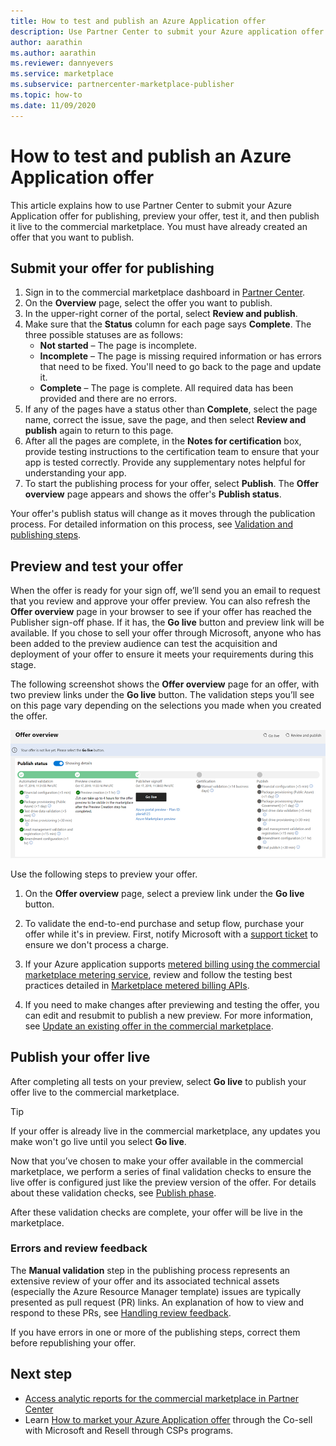 ```yaml
---
title: How to test and publish an Azure Application offer 
description: Use Partner Center to submit your Azure application offer to preview, preview your offer, test, and then publish it to the Microsoft commercial marketplace. 
author: aarathin
ms.author: aarathin
ms.reviewer: dannyevers
ms.service: marketplace 
ms.subservice: partnercenter-marketplace-publisher
ms.topic: how-to
ms.date: 11/09/2020
---
```


# How to test and publish an Azure Application offer

This article explains how to use Partner Center to submit your Azure Application offer for publishing, preview your offer, test it, and then publish it live to the commercial marketplace. You must have already created an offer that you want to publish.

## Submit your offer for publishing

1. Sign in to the commercial marketplace dashboard in [Partner Center](https://partner.microsoft.com/dashboard/commercial-marketplace/overview).
1. On the **Overview** page, select the offer you want to publish.
1. In the upper-right corner of the portal, select **Review and publish**.
1. Make sure that the **Status** column for each page says **Complete**. The three possible statuses are as follows:
    - **Not started** – The page is incomplete.
    - **Incomplete** – The page is missing required information or has errors that need to be fixed. You'll need to go back to the page and update it.
    - **Complete** – The page is complete. All required data has been provided and there are no errors.
1. If any of the pages have a status other than **Complete**, select the page name, correct the issue, save the page, and then select **Review and publish** again to return to this page.
1. After all the pages are complete, in the **Notes for certification** box, provide testing instructions to the certification team to ensure that your app is tested correctly. Provide any supplementary notes helpful for understanding your app.
1. To start the publishing process for your offer, select **Publish**. The **Offer overview** page appears and shows the offer's **Publish status**.

Your offer's publish status will change as it moves through the publication process. For detailed information on this process, see [Validation and publishing steps](review-publish-offer.md#validation-and-publishing-steps).

## Preview and test your offer

When the offer is ready for your sign off, we’ll send you an email to request that you review and approve your offer preview. You can also refresh the **Offer overview** page in your browser to see if your offer has reached the Publisher sign-off phase. If it has, the **Go live** button and preview link will be available. If you chose to sell your offer through Microsoft, anyone who has been added to the preview audience can test the acquisition and deployment of your offer to ensure it meets your requirements during this stage.

The following screenshot shows the **Offer overview** page for an offer, with two preview links under the **Go live** button. The validation steps you’ll see on this page vary depending on the selections you made when you created the offer.

![Illustrates the Offer overview page for an offer in Partner Center. The Go live button and preview links are shown.](media/create-new-azure-app-offer/azure-app-publish-status.png)

Use the following steps to preview your offer.

1. On the **Offer overview** page, select a preview link under the **Go live** button. 

1. To validate the end-to-end purchase and setup flow, purchase your offer while it's in preview. First, notify Microsoft with a [support ticket](https://aka.ms/marketplacesupport) to ensure we don't process a charge.

1. If your Azure application supports [metered billing using the commercial marketplace metering service](./partner-center-portal/azure-app-metered-billing.md), review and follow the testing best practices detailed in [Marketplace metered billing APIs](./partner-center-portal/marketplace-metering-service-apis.md#development-and-testing-best-practices).

1. If you need to make changes after previewing and testing the offer, you can edit and resubmit to publish a new preview. For more information, see [Update an existing offer in the commercial marketplace](./partner-center-portal/update-existing-offer.md).

## Publish your offer live

After completing all tests on your preview, select **Go live** to publish your offer live to the commercial marketplace.

   > [!TIP]
   > If your offer is already live in the commercial marketplace, any updates you make won't go live until you select **Go live**.

Now that you’ve chosen to make your offer available in the commercial marketplace, we perform a series of final validation checks to ensure the live offer is configured just like the preview version of the offer. For details about these validation checks, see [Publish phase](review-publish-offer.md#publish-phase).

After these validation checks are complete, your offer will be live in the marketplace.

### Errors and review feedback

The **Manual validation** step in the publishing process represents an extensive review of your offer and its associated technical assets (especially the Azure Resource Manager template) issues are typically presented as pull request (PR) links. An explanation of how to view and respond to these PRs, see [Handling review feedback](partner-center-portal/azure-apps-review-feedback.md).

If you have errors in one or more of the publishing steps, correct them before republishing your offer.

## Next step

- [Access analytic reports for the commercial marketplace in Partner Center](partner-center-portal/analytics.md)
- Learn [How to market your Azure Application offer](create-new-azure-apps-offer-marketing.md) through the Co-sell with Microsoft and Resell through CSPs programs.
